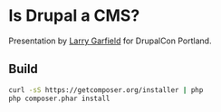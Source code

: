 Is Drupal a CMS?
================

Presentation by [Larry Garfield](http://www.garfieldtech.com) for DrupalCon Portland.

Build
-----

``` bash
curl -sS https://getcomposer.org/installer | php
php composer.phar install
```
